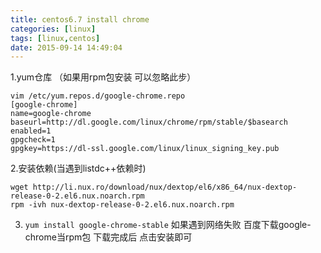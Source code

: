 ```yaml
---
title: centos6.7 install chrome
categories: [linux]
tags: [linux,centos]
date: 2015-09-14 14:49:04
---
```


1.yum仓库 （如果用rpm包安装 可以忽略此步）
```
vim /etc/yum.repos.d/google-chrome.repo
[google-chrome]
name=google-chrome
baseurl=http://dl.google.com/linux/chrome/rpm/stable/$basearch
enabled=1
gpgcheck=1
gpgkey=https://dl-ssl.google.com/linux/linux_signing_key.pub
```
2.安装依赖(当遇到listdc++依赖时)
```
wget http://li.nux.ro/download/nux/dextop/el6/x86_64/nux-dextop-release-0-2.el6.nux.noarch.rpm
rpm -ivh nux-dextop-release-0-2.el6.nux.noarch.rpm
```
3. ```yum install google-chrome-stable```
如果遇到网络失败 百度下载google-chrome当rpm包
下载完成后 点击安装即可

